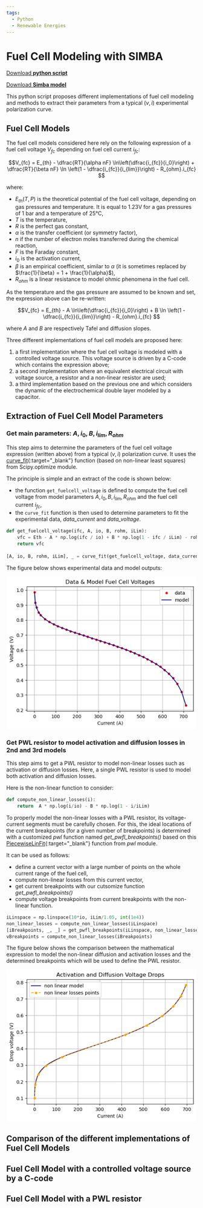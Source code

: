 ```yaml
---
tags:
  - Python
  - Renewable Energies
---
```


# Fuel Cell Modeling with SIMBA

[Download **python script**](fuelcell_modeling.py)


[Download **Simba model**](fuelcel_modeling.jsimba)


This python script proposes different implementations of fuel cell modeling and methods to extract their parameters from a typical $(v, i)$ experimental polarization curve.


## Fuel Cell Models

The fuel cell models considered here rely on the following expression of a fuel cell voltage $V_{fc}$ depending on fuel cell current $i_{fc}$:

$$V_{fc} = E_{th} - \dfrac{RT}{\alpha nF} \ln\left(\dfrac{i_{fc}}{i_0}\right) + \dfrac{RT}{\beta nF} \ln \left(1 - \dfrac{i_{fc}}{i_{lim}}\right) - R_{ohm}.i_{fc} $$

where:

* $E_{th}(T, P)$ is the theoretical potential of the fuel cell voltage, depending on gas pressures and temperature. It is equal to 1.23V for a gas pressures of 1 bar and a temperature of 25°C,
* $T$ is the temperature,
* $R$ is the perfect gas constant,
* $\alpha$ is the transfer coefficient (or symmetry factor),
* $n$ if the number of electron moles transferred during the chemical reaction,
* $F$ is the Faraday constant,
* $i_0$ is the activation current,
* $\beta$ is an empirical coefficient, similar to $\alpha$ (it is sometimes replaced by $\frac{1}{\beta} = 1 + \frac{1}{\alpha}$),
* $R_{ohm}$ is a linear resistance to model ohmic phenomena in the fuel cell.

As the temperature and the gas pressure are assumed to be known and set, the expression above can be re-written:

$$V_{fc} = E_{th} - A \ln\left(\dfrac{i_{fc}}{i_0}\right) + B \ln \left(1 - \dfrac{i_{fc}}{i_{lim}}\right) - R_{ohm}.i_{fc} $$

where $A$ and $B$ are respectively Tafel and diffusion slopes.

Three different implementations of fuel cell models are proposed here:

1. a first implementation where the fuel cell voltage is modeled with a controlled voltage source. This voltage source is driven by a C-code which contains the expression above;
2. a second implementation where an equivalent electrical circuit with voltage source, a resistor and a non-linear resistor are used;
3. a third implementation based on the previous one and which considers the dynamic of the electrochemical double layer modeled by a capacitor.


## Extraction of Fuel Cell Model Parameters

### Get main parameters: $A, i_0, B, i_{lim}, R_{ohm}$

This step aims to determine the parameters of the fuel cell voltage expression (written above) from a typical $(v, i)$ polarization curve. It uses the [curve_fit](https://docs.scipy.org/doc/scipy/reference/generated/scipy.optimize.curve_fit.html){:target="_blank"} function (based on non-linear least squares) from Scipy.optimize module.

The principle is simple and an extract of the code is shown below:

* the function `get_fuelcell_voltage` is defined to compute the fuel cell voltage from model parameters $A, i_0, B, i_{lim}, R_{ohm}$ and the fuel cell current $i_{fc}$,
* the `curve_fit` function is then used to determine parameters to fit the experimental data, *data_current* and *data_voltage*.

```py
def get_fuelcell_voltage(ifc, A, io, B, rohm, iLim):
    vfc = Eth - A * np.log(ifc / io) + B * np.log(1 - ifc / iLim) - rohm * ifc
    return vfc

[A, io, B, rohm, iLim], _ = curve_fit(get_fuelcell_voltage, data_current, data_voltage, bounds=((1e-9, 1e-9, 1e-9, 1e-6, max(data_current)), (1e-1, 1, 3e-1, 1e-1, 2*max(data_current))))
```

The figure below shows experimental data and model outputs:

![fuel cell experimental data and model](fig/fuelcell_experiment_model.png)


### Get PWL resistor to model activation and diffusion losses in 2nd and 3rd models

This step aims to get a PWL resistor to model non-linear losses such as activation or diffusion losses. Here, a single PWL resistor is used to model both activation and diffusion losses.

Here is the non-linear function to consider:

```py
def compute_non_linear_losses(i):
    return  A * np.log(i/io) - B * np.log(1 - i/iLim)
```

To properly model the non-linear losses with a PWL resistor, its voltage-current segments must be carefully chosen.
For this, the ideal locations of the current breakpoints (for a given number of breakpoints) is determined with a customized *pwl* function named *get_pwfl_breakpoints()* based on this [PiecewiseLinFit](https://github.com/cjekel/piecewise_linear_fit_py){:target="_blank"} function from *pwl* module.

It can be used as follows:

* define a current vector with a large number of points on the whole current range of the fuel cell,
* compute non-linear losses from this current vector,
* get current breakpoints with our cutsomize function *get_pwfl_breakpoints()*
* compute voltage breakpoints from current breakpoints with the non-linear function.

```py
iLinspace = np.linspace(10*io, iLim/1.05, int(1e4))
non_linear_losses = compute_non_linear_losses(iLinspace)
[iBreakpoints, _, _] = get_pwfl_breakpoints(iLinspace, non_linear_losses, 11)
vBreakpoints = compute_non_linear_losses(iBreakpoints)
```

The figure below shows the comparison between the mathematical expression to model the non-linear diffusion and activation losses and the determined breakpoints which will be used to define the PWL resistor.



![fuel cell experimental data and model](fig/non_linear_losses_pwl_resistor.png)

## Comparison of the different implementations of Fuel Cell Models



## Fuel Cell Model with a controlled voltage source by a C-code

## Fuel Cell Model with a PWL resistor

